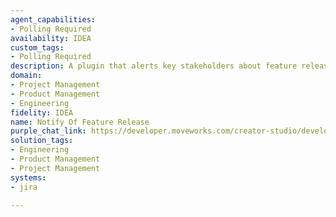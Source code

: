 ```yaml
---
agent_capabilities:
- Polling Required
availability: IDEA
custom_tags:
- Polling Required
description: A plugin that alerts key stakeholders about feature releases.
domain:
- Project Management
- Product Management
- Engineering
fidelity: IDEA
name: Notify Of Feature Release
purple_chat_link: https://developer.moveworks.com/creator-studio/developer-tools/purple-chat/?conversation=%7B%22startTimestamp%22%3A%2211%3A43%2BAM%22%2C%22messages%22%3A%5B%7B%22role%22%3A%22assistant%22%2C%22parts%22%3A%5B%7B%22richText%22%3A%22%3Cp%3E%F0%9F%9A%80+New+Feature+Release%3A+%27Dark+Mode%27%3Cbr%3E%3Cb%3ELaunched+On%3A%3C%2Fb%3E+2023-04-15%3Cbr%3E%3Cb%3EDescription%3A%3C%2Fb%3E+Enables+dark+mode+across+all+user+interfaces+for+better+night-time+usability.%3Cbr%3EStakeholders+have+been+notified.%3Cbr%3E%3C%2Fp%3E%22%7D%5D%7D%5D%7D
solution_tags:
- Engineering
- Product Management
- Project Management
systems:
- jira

---
```

